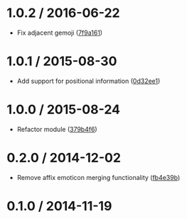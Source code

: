<!--mdast setext-->

<!--lint disable no-multiple-toplevel-headings-->

1.0.2 / 2016-06-22
==================

*   Fix adjacent gemoji ([7f9a161](https://github.com/wooorm/nlcst-emoji-modifier/commit/7f9a161))

1.0.1 / 2015-08-30
==================

*   Add support for positional information ([0d32ee1](https://github.com/wooorm/nlcst-emoji-modifier/commit/0d32ee1))

1.0.0 / 2015-08-24
==================

*   Refactor module ([379b4f6](https://github.com/wooorm/nlcst-emoji-modifier/commit/379b4f6))

0.2.0 / 2014-12-02
==================

*   Remove affix emoticon merging functionality ([fb4e39b](https://github.com/wooorm/nlcst-emoji-modifier/commit/fb4e39b))

0.1.0 / 2014-11-19
==================
